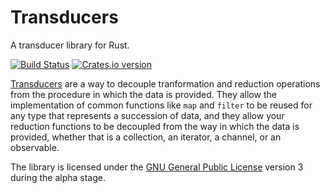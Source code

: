 Transducers
===========

A transducer library for Rust.

[![Build Status][ci-img]][ci]
[![Crates.io version][crate-img]][crate]

[Transducers][transducers] are a way to decouple tranformation and reduction
operations from the procedure in which the data is provided. They allow the
implementation of common functions like `map` and `filter` to be reused for
any type that represents a succession of data, and they allow your reduction
functions to be decoupled from the way in which the data is provided, whether
that is a collection, an iterator, a channel, or an observable.

The library is licensed under the [GNU General Public License][gplv3] version 3
during the alpha stage.

[ci-img]:      https://travis-ci.org/ruuda/transducers.svg
[ci]:          https://travis-ci.org/ruuda/transducers
[crate-img]:   http://img.shields.io/crates/v/transducers.svg
[crate]:       https://crates.io/crates/transducers
[transducers]: https://www.youtube.com/watch?v=6mTbuzafcII
[gplv3]:       https://www.gnu.org/licenses/gpl.html
